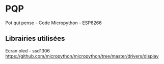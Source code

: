 # PQP
Pot qui pense - Code Micropython - ESP8266

## Librairies utilisées



Ecran oled - ssd1306
https://github.com/micropython/micropython/tree/master/drivers/display

